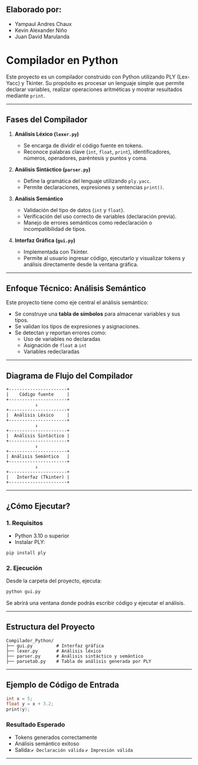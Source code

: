 ## Elaborado por:
    
- Yampaul Andres Chaux
- Kevin Alexander Niño
- Juan David Marulanda
  
# Compilador en Python

Este proyecto es un compilador construido con Python utilizando PLY (Lex-Yacc) y Tkinter. Su propósito es procesar un lenguaje simple que permite declarar variables, realizar operaciones aritméticas y mostrar resultados mediante `print`.

---

##  Fases del Compilador

1. **Análisis Léxico (`lexer.py`)**
   - Se encarga de dividir el código fuente en tokens.
   - Reconoce palabras clave (`int`, `float`, `print`), identificadores, números, operadores, paréntesis y puntos y coma.

2. **Análisis Sintáctico (`parser.py`)**
   - Define la gramática del lenguaje utilizando `ply.yacc`.
   - Permite declaraciones, expresiones y sentencias `print()`.

3. **Análisis Semántico**
   - Validación del tipo de datos (`int` y `float`).
   - Verificación del uso correcto de variables (declaración previa).
   - Manejo de errores semánticos como redeclaración o incompatibilidad de tipos.

4. **Interfaz Gráfica (`gui.py`)**
   - Implementada con Tkinter.
   - Permite al usuario ingresar código, ejecutarlo y visualizar tokens y análisis directamente desde la ventana gráfica.

---

##  Enfoque Técnico: Análisis Semántico

Este proyecto tiene como eje central el análisis semántico:

- Se construye una **tabla de símbolos** para almacenar variables y sus tipos.
- Se validan los tipos de expresiones y asignaciones.
- Se detectan y reportan errores como:
  - Uso de variables no declaradas
  - Asignación de `float` a `int`
  - Variables redeclaradas

---

##  Diagrama de Flujo del Compilador

```
+----------------------+
|    Código fuente     |
+----------------------+
           ↓
+----------------------+
|  Análisis Léxico     |
+----------------------+
           ↓
+----------------------+
|  Análisis Sintáctico |
+----------------------+
           ↓
+----------------------+
| Análisis Semántico   |
+----------------------+
           ↓
+----------------------+
|   Interfaz (Tkinter) |
+----------------------+
```

---

##  ¿Cómo Ejecutar?

### 1. Requisitos
- Python 3.10 o superior
- Instalar PLY:
```bash
pip install ply
```

### 2. Ejecución
Desde la carpeta del proyecto, ejecuta:

```bash
python gui.py
```

Se abrirá una ventana donde podrás escribir código y ejecutar el análisis.

---

##  Estructura del Proyecto

```
Compilador_Python/
├── gui.py         # Interfaz gráfica
├── lexer.py       # Análisis léxico
├── parser.py      # Análisis sintáctico y semántico
├── parsetab.py    # Tabla de análisis generada por PLY
```

---

##  Ejemplo de Código de Entrada

```c
int x = 5;
float y = x + 3.2;
print(y);
```

### Resultado Esperado

- Tokens generados correctamente
- Análisis semántico exitoso
- Salida:`✔ Declaración válida` `✔ Impresión válida`

---
